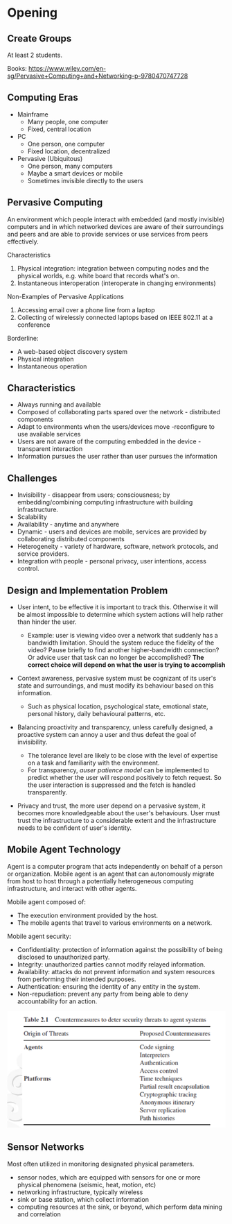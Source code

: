 # Opening
## Create Groups
At least 2 students.

Books:
https://www.wiley.com/en-sg/Pervasive+Computing+and+Networking-p-9780470747728

## Computing Eras
- Mainframe
	- Many people, one computer
	- Fixed, central location
- PC
	- One person, one computer
	- Fixed location, decentralized
- Pervasive (Ubiquitous)
	- One person, many computers
	- Maybe a smart devices or mobile
	- Sometimes invisible directly to the users

## Pervasive Computing
An environment which people interact with embedded (and mostly invisible) computers and in which networked devices are aware of their surroundings and peers and are able to provide services or use services from peers effectively.


Characteristics
1. Physical integration: integration between computing nodes and the physical worlds, e.g. white board that records what's on.
2. Instantaneous interoperation (interoperate in changing environments)

Non-Examples of Pervasive Applications
1. Accessing email over a phone line from a laptop
2. Collecting of wirelessly connected laptops based on IEEE 802.11 at a conference

Borderline:
- A web-based object discovery system
- Physical integration
- Instantaneous operation

## Characteristics
- Always running and available
- Composed of collaborating parts spared over the network - distributed components
- Adapt to environments when the users/devices move -reconfigure to use available services
- Users are not aware of the computing embedded in the device - transparent interaction
- Information pursues the user rather than user pursues the information

## Challenges
- Invisibility - disappear from users; consciousness; by embedding/combining computing infrastructure with building infrastructure.
- Scalability
- Availability - anytime and anywhere
- Dynamic - users and devices are mobile, services are provided by collaborating distributed components
- Heterogeneity - variety of hardware, software, network protocols, and service providers.
- Integration with people - personal privacy, user intentions, access control.

## Design and Implementation Problem
- User intent, to be effective it is important to track this. Otherwise it will be almost impossible to determine which system actions will help rather than hinder the user.
	- Example: user is viewing video over a network that suddenly has a bandwidth limitation. Should the system reduce the fidelity of the video? Pause briefly to find another higher-bandwidth connection? Or advice user that task can no longer be accomplished? **The correct choice will depend on what the user is trying to accomplish**

- Context awareness, pervasive system must be cognizant of its user's state and surroundings, and must modify its behaviour based on this information.
	- Such as physical location, psychological state, emotional state, personal history, daily behavioural patterns, etc.

- Balancing proactivity and transparency, unless carefully designed, a proactive system can annoy a user and thus defeat the goal of invisibility.
	- The tolerance level are likely to be close with the level of expertise on a task and familiarity with the environment. 
	- For transparency, *auser patience model* can be implemented to predict whether the user will respond positively to fetch request. So the user interaction is suppressed and the fetch is handled transparently.

- Privacy and trust, the more user depend on a pervasive system, it becomes more knowledgeable about the user's behaviours. User must trust the infrastructure to a considerable extent and the infrastructure needs to be confident of user's identity.


## Mobile Agent Technology
Agent is a computer program that acts independently on behalf of a person or organization. Mobile agent is an agent that can autonomously migrate from host to host through a potentially heterogeneous computing infrastructure, and interact with other agents.

Mobile agent composed of:
- The execution environment provided by the host.
- The mobile agents that travel to various environments on a network.

Mobile agent security:
- Confidentiality: protection of information against the possibility of being disclosed to unauthorized party.
- Integrity: unauthorized parties cannot modify relayed information.
- Availability: attacks do not prevent information and system resources from performing their intended purposes.
- Authentication: ensuring the identity of any entity in the system.
- Non-repudiation: prevent any party from being able to deny accountability for an action.

![](attachments/Pasted%20image%2020220405212938.png)


## Sensor Networks
Most often utilized in monitoring designated physical parameters.
- sensor nodes, which are equipped with sensors for one or more physical phenomena (seismic, heat, motion, etc)
- networking infrastructure, typically wireless
- sink or base station, which collect information
- computing resources at the sink, or beyond, which perform data mining and correlation


